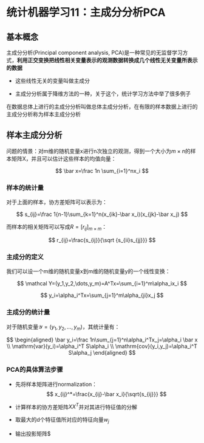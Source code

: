 # 统计机器学习11：主成分分析PCA

基本概念
--------

主成分分析(Principal component analysis, PCA)是一种常见的无监督学习方式，**利用正交变换把线性相关变量表示的观测数据转换成几个线性无关变量所表示的数据**

-   这些线性无关的变量叫做主成分

-   主成分分析属于降维方法的一种，关于这个，统计学习方法中举了很多例子

在数据总体上进行的主成分分析叫做总体主成分分析，在有限的样本数据上进行的主成分分析称为样本主成分分析

样本主成分分析
--------------

问题的情景：对m维的随机变量x进行n次独立的观测，得到一个大小为$m\times n$的样本矩阵X，并且可以估计这些样本的均值向量：

$$
\bar x=\frac 1n \sum_{i=1}^nx_i
$$


### 样本的统计量

对于上面的样本，协方差矩阵可以表示为：

$$
s_{ij}=\frac 1{n-1}\sum_{k=1}^n(x_{ik}-\bar x_i)(x_{jk}-\bar x_j)
$$

而样本的相关矩阵可以写成$R=[r_{ij}]_{m\times m}$：

$$
r_{ij}=\frac{s_{ij}}{\sqrt {s_{ii}s_{jj}}}
$$


### 主成分的定义

我们可以设一个m维的随机变量x到m维的随机变量y的一个线性变换：

$$
\mathcal Y=(y_1,y_2,\dots,y_m)=A^Tx=\sum_{i=1}^m\alpha_ix_i
$$

$$
y_i=\alpha_i^Tx=\sum_{j=1}^m\alpha_{ji}x_j
$$



### 主成分的统计量

对于随机变量$\mathcal Y=(y_1,y_2,\dots,y_m)$，其统计量有：

$$
\begin{aligned}
        \bar y_i=\frac 1n\sum_{j=1}^n\alpha_i^Tx_j=\alpha_i \bar x \\ \mathrm{var}(y_i)=\alpha_i^T S\alpha_i \\ \mathrm{cov}(y_i,y_j)=\alpha_i^T S\alpha_j
    \end{aligned}
$$


### PCA的具体算法步骤

- 先将样本矩阵进行normalization：
  $$
  x_{ij}^*=\frac{x_{ij}-\bar x_i}{\sqrt{s_{ij}}}
  $$

- 计算样本的协方差矩阵$XX^T$并对其进行特征值的分解

- 取最大的d个特征值所对应的特征向量$w_j$

- 输出投影矩阵$


